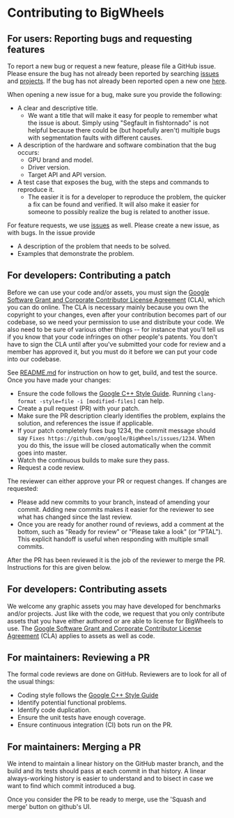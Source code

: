 # Contributing to BigWheels

## For users: Reporting bugs and requesting features

To report a new bug or request a new feature, please file a GitHub issue. Please
ensure the bug has not already been reported by searching
[issues](https://github.com/google/BigWheels/issues) and
[projects](https://github.com/google/BigWheels/projects). If the bug has
not already been reported open a new one
[here](https://github.com/google/BigWheels/issues/new).

When opening a new issue for a bug, make sure you provide the following:

*   A clear and descriptive title.
    *   We want a title that will make it easy for people to remember what the
        issue is about. Simply using "Segfault in fishtornado" is not helpful
        because there could be (but hopefully aren't) multiple bugs with
        segmentation faults with different causes.
*   A description of the hardware and software combination that the bug occurs:
    *  GPU brand and model.
    *  Driver version.
    *  Target API and API version.
*   A test case that exposes the bug, with the steps and commands to reproduce
    it.
    *   The easier it is for a developer to reproduce the problem, the quicker a
        fix can be found and verified. It will also make it easier for someone
        to possibly realize the bug is related to another issue.

For feature requests, we use
[issues](https://github.com/google/BigWheels/issues) as well. Please
create a new issue, as with bugs. In the issue provide

*   A description of the problem that needs to be solved.
*   Examples that demonstrate the problem.

## For developers: Contributing a patch

Before we can use your code and/or assets, you must sign the
[Google Software Grant and Corporate Contributor License Agreement](https://cla.developers.google.com/about/google-corporate)
(CLA), which you can do online. The CLA is necessary mainly because you own the
copyright to your changes, even after your contribution becomes part of our
codebase, so we need your permission to use and distribute your code. We also
need to be sure of various other things -- for instance that you'll tell us if
you know that your code infringes on other people's patents. You don't have to
sign the CLA until after you've submitted your code for review and a member has
approved it, but you must do it before we can put your code into our codebase.

See [README.md](https://github.com/google/BigWheels/blob/main/README.md)
for instruction on how to get, build, and test the source. Once you have made
your changes:

*   Ensure the code follows the
    [Google C++ Style Guide](https://google.github.io/styleguide/cppguide.html).
    Running `clang-format -style=file -i [modified-files]` can help.
*   Create a pull request (PR) with your patch.
*   Make sure the PR description clearly identifies the problem, explains the
    solution, and references the issue if applicable.
*   If your patch completely fixes bug 1234, the commit message should say
    `Fixes https://github.com/google/BigWheels/issues/1234`. When you do
    this, the issue will be closed automatically when the commit goes into
    master.
*   Watch the continuous builds to make sure they pass.
*   Request a code review.

The reviewer can either approve your PR or request changes. If changes are
requested:

*   Please add new commits to your branch, instead of amending your commit.
    Adding new commits makes it easier for the reviewer to see what has changed
    since the last review.
*   Once you are ready for another round of reviews, add a comment at the
    bottom, such as "Ready for review" or "Please take a look" (or "PTAL"). This
    explicit handoff is useful when responding with multiple small commits.

After the PR has been reviewed it is the job of the reviewer to merge the PR.
Instructions for this are given below.

## For developers: Contributing assets

We welcome any graphic assets you may have developed for benchmarks and/or
projects. Just like with the code, we request that you only contribute assets
that you have either authored or are able to license for BigWheels to use. The
[Google Software Grant and Corporate Contributor License Agreement](https://cla.developers.google.com/about/google-corporate)
(CLA) applies to assets as well as code.

## For maintainers: Reviewing a PR

The formal code reviews are done on GitHub. Reviewers are to look for all of the
usual things:

*   Coding style follows the
    [Google C++ Style Guide](https://google.github.io/styleguide/cppguide.html)
*   Identify potential functional problems.
*   Identify code duplication.
*   Ensure the unit tests have enough coverage.
*   Ensure continuous integration (CI) bots run on the PR.

## For maintainers: Merging a PR

We intend to maintain a linear history on the GitHub master branch, and the
build and its tests should pass at each commit in that history. A linear
always-working history is easier to understand and to bisect in case we want to
find which commit introduced a bug.

Once you consider the PR to be ready to merge, use the 'Squash and merge' button
on github's UI.
